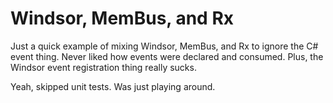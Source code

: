 # Windsor, MemBus, and Rx

Just a quick example of mixing Windsor, MemBus, and Rx to ignore the C# event thing. Never liked how events were declared and consumed. Plus, the Windsor event registration thing really sucks.

Yeah, skipped unit tests. Was just playing around.
